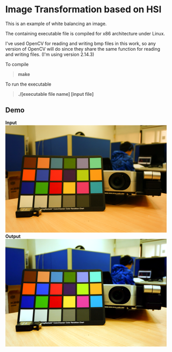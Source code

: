 Image Transformation based on HSI 
=================================

This is an example of white balancing an image.

The containing executable file is compiled for x86 architecture under Linux.

I've used OpenCV for reading and writing bmp files in this work, so any version of OpenCV will do since they share the same function for reading and writing files. (I'm using version 2.14.3) 

To compile
> **make** 

To run the executable
> **./[executable file name] [input file]**

Demo
----
**Input**
![Alt text](input1.bmp?raw=true "Input Image")
**Output**
![Alt text](wb.bmp?raw=true "Output Image")
